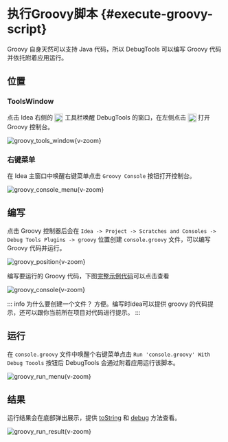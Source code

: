 # 执行Groovy脚本 {#execute-groovy-script}

Groovy 自身天然可以支持 Java 代码，所以 DebugTools 可以编写 Groovy 代码并依托附着应用运行。

## 位置

### ToolsWindow

点击 Idea 右侧的 <img src="/pluginIcon.svg" style="display: inline-block; width: 20px; height: 20px; vertical-align: middle;" /> 工具栏唤醒 DebugTools 的窗口，在左侧点击 <img src="/icon/groovy.svg" alt="G" style="display: inline-block; width: 20px; height: 20px; vertical-align: middle;" /> 打开 Groovy 控制台。

![groovy_tools_window](/images/groovy_tools_window.png){v-zoom}

### 右键菜单

在 Idea 主窗口中唤醒右键菜单点击 `Groovy Console` 按钮打开控制台。

![groovy_console_menu](/images/groovy_console_menu.png){v-zoom}

## 编写

点击 Groovy 控制器后会在 `Idea -> Project -> Scratches and Consoles -> Debug Tools Plugins -> groovy` 位置创建 `console.groovy` 文件，可以编写 Groovy 代码并运行。

![groovy_position](/images/groovy_position.png){v-zoom}

编写要运行的 Groovy 代码，下图[完整示例代码](./groovy-function#complete-example)可以点击查看

![groovy_console](/images/groovy_console.png){v-zoom}

::: info 为什么要创建一个文件？
方便。编写时idea可以提供 groovy 的代码提示，还可以跟你当前所在项目对代码进行提示。
:::

## 运行

在 `console.groovy` 文件中唤醒个右键菜单点击 `Run 'console.groovy' With Debug Toools` 按钮后 DebugTools 会通过附着应用运行该脚本。

![groovy_run_menu](/images/groovy_run_menu.png){v-zoom}

## 结果

运行结果会在底部弹出展示，提供 [toString](./run-result#toString) 和 [debug](./run-result#debug) 方法查看。

![groovy_run_result](/images/groovy_run_result.png){v-zoom}

